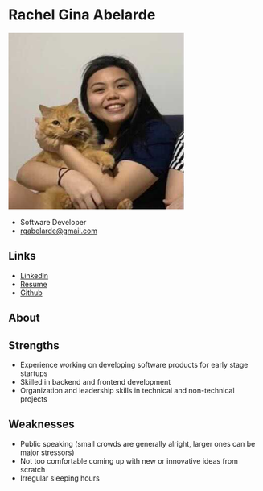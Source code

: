 # Rachel Gina Abelarde

![Rachel Gina Abelarde](./rachel_abelarde.jpg)

- Software Developer
- rgabelarde@gmail.com

## Links

- [Linkedin](https://www.linkedin.com/in/rachelgina/)
- [Resume](https://docs.google.com/document/d/1HK1ct9PyAREVzvHD6DSvfmKWwdanpp7s/edit?usp=sharing&ouid=104201278294634630405&rtpof=true&sd=true)
- [Github](https://github.com/rgabelarde)

## About



## Strengths

- Experience working on developing software products for early stage startups
- Skilled in backend and frontend development
- Organization and leadership skills in technical and non-technical projects

## Weaknesses

- Public speaking (small crowds are generally alright, larger ones can be major stressors)
- Not too comfortable coming up with new or innovative ideas from scratch
- Irregular sleeping hours
